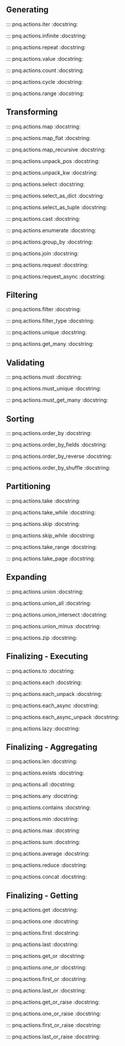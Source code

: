 ## Generating

::: pnq.actions.iter
    :docstring:

::: pnq.actions.infinite
    :docstring:

::: pnq.actions.repeat
    :docstring:

::: pnq.actions.value
    :docstring:

::: pnq.actions.count
    :docstring:

::: pnq.actions.cycle
    :docstring:

::: pnq.actions.range
    :docstring:

## Transforming

::: pnq.actions.map
    :docstring:

::: pnq.actions.map_flat
    :docstring:

::: pnq.actions.map_recursive
    :docstring:

::: pnq.actions.unpack_pos
    :docstring:

::: pnq.actions.unpack_kw
    :docstring:

::: pnq.actions.select
    :docstring:

::: pnq.actions.select_as_dict
    :docstring:

::: pnq.actions.select_as_tuple
    :docstring:

::: pnq.actions.cast
    :docstring:

::: pnq.actions.enumerate
    :docstring:

::: pnq.actions.group_by
    :docstring:

::: pnq.actions.join
    :docstring:

::: pnq.actions.request
    :docstring:

::: pnq.actions.request_async
    :docstring:

## Filtering

::: pnq.actions.filter
    :docstring:

::: pnq.actions.filter_type
    :docstring:

::: pnq.actions.unique
    :docstring:

::: pnq.actions.get_many
    :docstring:

## Validating

::: pnq.actions.must
    :docstring:

::: pnq.actions.must_unique
    :docstring:

::: pnq.actions.must_get_many
    :docstring:

## Sorting

::: pnq.actions.order_by
    :docstring:

::: pnq.actions.order_by_fields
    :docstring:

::: pnq.actions.order_by_reverse
    :docstring:

::: pnq.actions.order_by_shuffle
    :docstring:

## Partitioning

::: pnq.actions.take
    :docstring:

::: pnq.actions.take_while
    :docstring:

::: pnq.actions.skip
    :docstring:

::: pnq.actions.skip_while
    :docstring:

::: pnq.actions.take_range
    :docstring:

::: pnq.actions.take_page
    :docstring:

## Expanding

::: pnq.actions.union
    :docstring:

::: pnq.actions.union_all
    :docstring:

::: pnq.actions.union_intersect
    :docstring:

::: pnq.actions.union_minus
    :docstring:

::: pnq.actions.zip
    :docstring:

## Finalizing - Executing

::: pnq.actions.to
    :docstring:

::: pnq.actions.each
    :docstring:

::: pnq.actions.each_unpack
    :docstring:

::: pnq.actions.each_async
    :docstring:

::: pnq.actions.each_async_unpack
    :docstring:

<!-- ::: pnq.actions.to_list
    :docstring:

::: pnq.actions.to_dict
    :docstring: -->

::: pnq.actions.lazy
    :docstring:


## Finalizing - Aggregating

::: pnq.actions.len
    :docstring:

::: pnq.actions.exists
    :docstring:

::: pnq.actions.all
    :docstring:

::: pnq.actions.any
    :docstring:

::: pnq.actions.contains
    :docstring:

::: pnq.actions.min
    :docstring:

::: pnq.actions.max
    :docstring:

::: pnq.actions.sum
    :docstring:

::: pnq.actions.average
    :docstring:

::: pnq.actions.reduce
    :docstring:

::: pnq.actions.concat
    :docstring:

## Finalizing - Getting

::: pnq.actions.get
    :docstring:

::: pnq.actions.one
    :docstring:

::: pnq.actions.first
    :docstring:

::: pnq.actions.last
    :docstring:

::: pnq.actions.get_or
    :docstring:

::: pnq.actions.one_or
    :docstring:

::: pnq.actions.first_or
    :docstring:

::: pnq.actions.last_or
    :docstring:

::: pnq.actions.get_or_raise
    :docstring:

::: pnq.actions.one_or_raise
    :docstring:

::: pnq.actions.first_or_raise
    :docstring:

::: pnq.actions.last_or_raise
    :docstring: